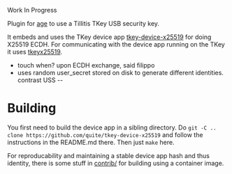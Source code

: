 
Work In Progress

Plugin for [age](https://github.com/FiloSottile/age) to use a Tillitis
TKey USB security key.

It embeds and uses the TKey device app
[tkey-device-x25519](https://github.com/quite/tkey-device-x25519) for
doing X25519 ECDH. For communicating with the device app running on
the TKey it uses [tkeyx25519](https://github.com/quite/tkeyx25519).

- touch when? upon ECDH exchange, said filippo
- uses random user_secret stored on disk to generate different identities. contrast USS --

# Building

You first need to build the device app in a sibling directory. Do `git
-C .. clone https://github.com/quite/tkey-device-x25519` and follow
the instructions in the README.md there. Then just `make` here.

For reproducability and maintaining a stable device app hash and thus
identity, there is some stuff in [contrib/](contrib/) for building
using a container image.
